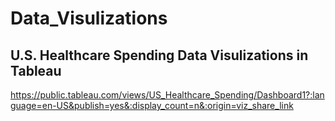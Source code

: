 # Data_Visulizations
## U.S. Healthcare Spending Data Visulizations in Tableau 
<a> https://public.tableau.com/views/US_Healthcare_Spending/Dashboard1?:language=en-US&publish=yes&:display_count=n&:origin=viz_share_link </a>
